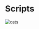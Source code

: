 # Scripts
<p align="center">
  
![cats](https://github.com/user-attachments/assets/6d62bb30-8028-41df-acdd-d02382cbdcca)

</p>
